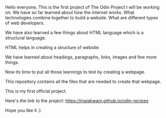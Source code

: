 Hello everyone,
This is the first project of The Odin Project I will be working on.
We have so far learned about how the internet works.
What technologies combine together to build a website.
What are different types of web developers.

We have also learned a few things about HTML language which is a structural language.

HTML helps in creating a structure of website.

We have learned about headings, paragraphs, links, images and few more things.

Now its time to put all those learnings to test by creating a webpage.

This repository contains all the files that are needed to create that webpage.

This is my first official project. 

Here's the link to the project: https://majakwani.github.io/odin-recipes

Hope you like it :)
